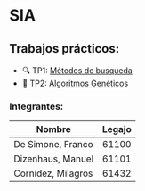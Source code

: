# SIA
## Trabajos prácticos:
* :mag: TP1: [Métodos de busqueda](https://github.com/ManuelDizen/SIA/tree/main/TP1%20-%20Metodos%20de%20busqueda)
* :link: TP2: [Algoritmos Genéticos](https://www.itba.edu.ar)


### Integrantes:
Nombre | Legajo
-------|--------
De Simone, Franco | 61100
Dizenhaus, Manuel | 61101
Cornidez, Milagros | 61432
